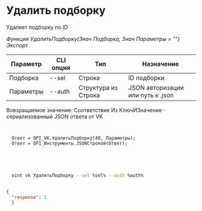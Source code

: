 ﻿---
sidebar_position: 7
---

# Удалить подборку
 Удаляет подборку по ID


*Функция УдалитьПодборку(Знач Подборка, Знач Параметры = "") Экспорт*

  | Параметр | CLI опция | Тип | Назначение |
  |-|-|-|-|
  | Подборка | --sel | Строка | ID подборки |
  | Параметры | --auth | Структура из Строка | JSON авторизации или путь к .json |

  
  Вовзращаемое значение:   Соответствие Из КлючИЗначение - сериализованный JSON ответа от VK

```bsl title="Пример кода"
	
  
  Ответ = OPI_VK.УдалитьПодборку(40, Параметры);
  Ответ = OPI_Инструменты.JSONСтрокой(Ответ);
  

	
```

```sh title="Пример команд CLI"
    
  oint vk УдалитьПодборку --sel %sel% --auth %auth%

```


```json title="Результат"

{
  "response": 1
  }

```
